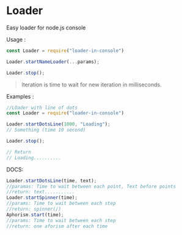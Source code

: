 # Loader
Easy loader for node.js console

Usage : 

```JavaScript
const Loader = require("loader-in-console")

Loader.startNameLoader(...params);

Loader.stop();
```
>Iteration is time to wait for new iteration in milliseconds.

Examples :

```JavaScript
//LOader with line of dots
const Loader = require("loader-in-console")

Loader.startDotsLine(1000, "Loading");
// Something (time 10 second)

Loader.stop();

// Return
// Loading..........
```

DOCS:
```JavaScript
Loader.startDotsLine(time, text);
//paramas: Time to wait between each point, Text before points
//return: text...........
Loader.startSpinner(time);
//params: Time to wait between each step
//return: spinner(/)
Aphorism.start(time);
//params: Time to wait between each step
//return: one aforism after each time
```